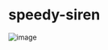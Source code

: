 # speedy-siren
![image](https://user-images.githubusercontent.com/79561540/229322202-265cada4-4dba-470c-9490-23cdb4f67e9c.png)
